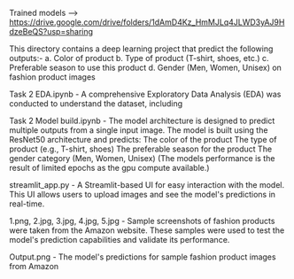 Trained models --> https://drive.google.com/drive/folders/1dAmD4Kz_HmMJLq4JLWD3yAJ9HdzeBeQS?usp=sharing

This directory contains a deep learning project that predict the
following outputs:-
a. Color of product
b. Type of product (T-shirt, shoes, etc.)
c. Preferable season to use this product
d. Gender (Men, Women, Unisex) on fashion product images

Task 2 EDA.ipynb - A comprehensive Exploratory Data Analysis (EDA) was conducted to understand the dataset, including

Task 2 Model build.ipynb - The model architecture is designed to predict multiple outputs from a single input image. The model is built using the ResNet50 architecture and predicts:
                            The color of the product
                            The type of product (e.g., T-shirt, shoes)
                            The preferable season for the product
                            The gender category (Men, Women, Unisex)
                            (The models performance is the result of limited epochs as the gpu compute available.)

streamlit_app.py - A Streamlit-based UI for easy interaction with the model. This UI allows users to upload images and see the model's predictions in real-time.

1.png, 2.jpg, 3.jpg, 4.jpg, 5.jpg - Sample screenshots of fashion products were taken from the Amazon website. These samples were used to test the model's prediction capabilities and validate its performance.

Output.png - The model's predictions for sample fashion product images from Amazon

